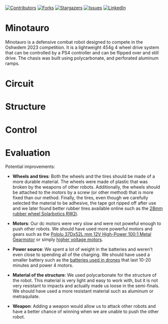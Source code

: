 <!-- PROJECT SHIELDS -->

[![Contributors][contributors-shield]][contributors-url]
[![Forks][forks-shield]][forks-url]
[![Stargazers][stars-shield]][stars-url]
[![Issues][issues-shield]][issues-url]
[![LinkedIn][linkedin-shield]][linkedin-url]

# Minotauro

Minotauro is a defensive combat robot designed to compete in the Oshwdem 2023 competition. It is a lightweight 454g 4 wheel drive system that can be controlled by a PS4 controller and can be flipped over and still drive. The chasis was built using polycarbonate, and perforated aluminum ramps.

# Circuit


# Structure

# Control

# Evaluation

Potential improvements:

- **Wheels and tires**: Both the wheels and the tires should be made of a more durable material. The wheels were made of plastic that was broken by the weapons of other robots. Additionally, the wheels should be attached to the motors by a screw (or other method) that is more fixed than our method. Finally, the tires, even though we carefully selected the material to be adhesive, the tape got ripped off after use and we later found better rubber tires available online such as the [28mm rubber wheel Solarbotics RW2i](https://tienda.bricogeek.com/ruedas-robotica/1008-rueda-solarbotics-rw2i.html).

- **Motors**: Our dc motors were very slow and were not poweful enough to push other robots. We should have used more powerful motors and gears such as the [Pololu 37Dx52L mm 12V High-Power 100:1 Metal Gearmotor](https://www.pololu.com/product/4759) or simply [higher voltage motors](https://es.aliexpress.com/item/32896426867.html).

- **Power source**: We spent a lot of weight in the batteries and weren't even close to spending all of the charging. We should have used a smaller battery such as the [batteries used in drones](https://hobbyking.com/es_es/turnigy-nano-tech-300mah-2s-35-70c-lipo-pack.html) that last 10-20 minutes and power 4 motors.

- **Material of the structure**: We used polycarbonate for the structure of the robot. This material is very light and easy to work with, but it is not very resistant to impacts and actually made us loose in the semi-finals. We should have used a more resistant material such as aluminum or metraquilate.

- **Weapon**: Adding a weapon would allow us to attack other robots and have a better chance of winning when we are unable to push the other robot.





<!-- MARKDOWN LINKS & IMAGES [![Name][Shield]][url] -->
<!-- https://www.markdownguide.org/basic-syntax/#reference-style-links -->
[contributors-shield]: https://img.shields.io/github/contributors/IERoboticsClub/minotauro.svg?style=for-the-badge
[contributors-url]: https://github.com/IERoboticsClub/minotauro/graphs/contributors 
[forks-shield]: https://img.shields.io/github/forks/IERoboticsClub/minotauro.svg?style=for-the-badge
[forks-url]: https://github.com/IERoboticsClub/minotauro/network/members
[stars-shield]: https://img.shields.io/github/stars/IERoboticsClub/minotauro.svg?style=for-the-badge
[stars-url]: https://github.com/IERoboticsClub/minotauro/stargazers
[issues-shield]: https://img.shields.io/github/issues/IERoboticsClub/minotauro.svg?style=for-the-badge
[issues-url]: https://github.com/IERoboticsClub/minotauro/issues
[license-shield]: https://img.shields.io/github/license/IERoboticsClub/minotauro.svg?style=for-the-badge
[license-url]: https://github.com/IERoboticsClub/minotauro/blob/master/LICENSE.txt
[linkedin-shield]: https://img.shields.io/badge/-LinkedIn-black.svg?style=for-the-badge&logo=linkedin&colorB=555
[linkedin-url]: https://www.linkedin.com/company/ie-robotics-club/